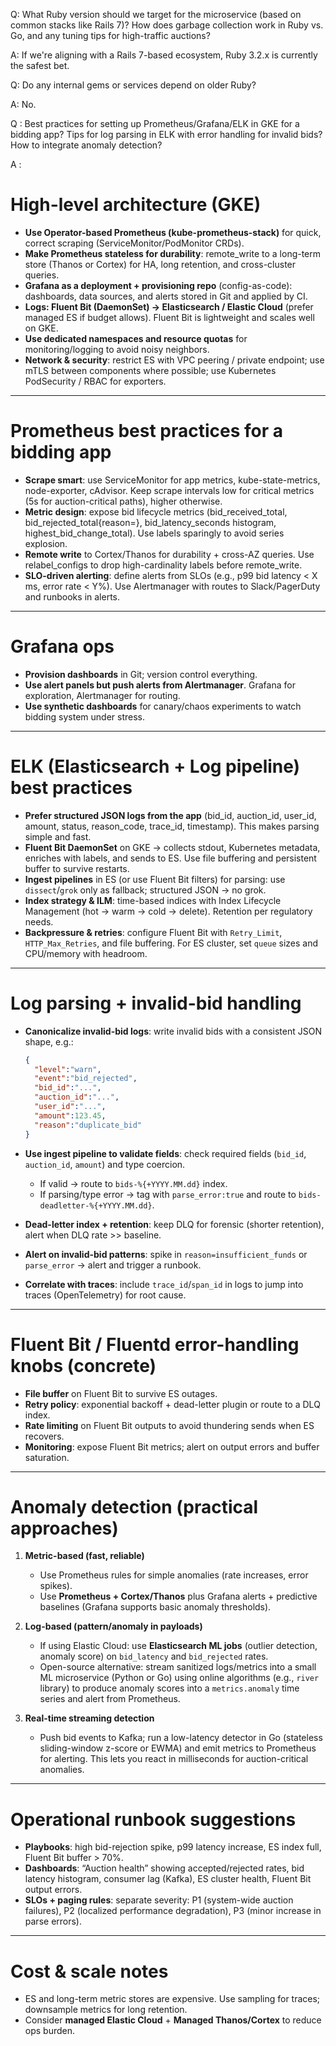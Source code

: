Q: What Ruby version should we target for the microservice (based on common stacks like Rails 7)? How does garbage collection work in Ruby vs. Go, and any tuning tips for high-traffic auctions?

A: If we're aligning with a Rails 7-based ecosystem, Ruby 3.2.x is currently the safest bet.

Q: Do any internal gems or services depend on older Ruby?

A: No.


Q :  Best practices for setting up Prometheus/Grafana/ELK in GKE for a bidding app? Tips for log parsing in ELK with error handling for invalid bids? How to integrate anomaly detection? 

A :
# High-level architecture (GKE)

* **Use Operator-based Prometheus (kube-prometheus-stack)** for quick, correct scraping (ServiceMonitor/PodMonitor CRDs).
* **Make Prometheus stateless for durability**: remote_write to a long-term store (Thanos or Cortex) for HA, long retention, and cross-cluster queries.
* **Grafana as a deployment + provisioning repo** (config-as-code): dashboards, data sources, and alerts stored in Git and applied by CI.
* **Logs: Fluent Bit (DaemonSet) → Elasticsearch / Elastic Cloud** (prefer managed ES if budget allows). Fluent Bit is lightweight and scales well on GKE.
* **Use dedicated namespaces and resource quotas** for monitoring/logging to avoid noisy neighbors.
* **Network & security**: restrict ES with VPC peering / private endpoint; use mTLS between components where possible; use Kubernetes PodSecurity / RBAC for exporters.

---

# Prometheus best practices for a bidding app

* **Scrape smart**: use ServiceMonitor for app metrics, kube-state-metrics, node-exporter, cAdvisor. Keep scrape intervals low for critical metrics (5s for auction-critical paths), higher otherwise.
* **Metric design**: expose bid lifecycle metrics (bid_received_total, bid_rejected_total{reason=}, bid_latency_seconds histogram, highest_bid_change_total). Use labels sparingly to avoid series explosion.
* **Remote write** to Cortex/Thanos for durability + cross-AZ queries. Use relabel_configs to drop high-cardinality labels before remote_write.
* **SLO-driven alerting**: define alerts from SLOs (e.g., p99 bid latency < X ms, error rate < Y%). Use Alertmanager with routes to Slack/PagerDuty and runbooks in alerts.

---

# Grafana ops

* **Provision dashboards** in Git; version control everything.
* **Use alert panels but push alerts from Alertmanager**. Grafana for exploration, Alertmanager for routing.
* **Use synthetic dashboards** for canary/chaos experiments to watch bidding system under stress.

---

# ELK (Elasticsearch + Log pipeline) best practices

* **Prefer structured JSON logs from the app** (bid_id, auction_id, user_id, amount, status, reason_code, trace_id, timestamp). This makes parsing simple and fast.
* **Fluent Bit DaemonSet** on GKE → collects stdout, Kubernetes metadata, enriches with labels, and sends to ES. Use file buffering and persistent buffer to survive restarts.
* **Ingest pipelines** in ES (or use Fluent Bit filters) for parsing: use `dissect`/`grok` only as fallback; structured JSON → no grok.
* **Index strategy & ILM**: time-based indices with Index Lifecycle Management (hot → warm → cold → delete). Retention per regulatory needs.
* **Backpressure & retries**: configure Fluent Bit with `Retry_Limit`, `HTTP_Max_Retries`, and file buffering. For ES cluster, set `queue` sizes and CPU/memory with headroom.

---

# Log parsing + invalid-bid handling

* **Canonicalize invalid-bid logs**: write invalid bids with a consistent JSON shape, e.g.:

  ```json
  {
    "level":"warn",
    "event":"bid_rejected",
    "bid_id":"...",
    "auction_id":"...",
    "user_id":"...",
    "amount":123.45,
    "reason":"duplicate_bid"
  }
  ```
* **Use ingest pipeline to validate fields**: check required fields (`bid_id`, `auction_id`, `amount`) and type coercion.

  * If valid → route to `bids-%{+YYYY.MM.dd}` index.
  * If parsing/type error → tag with `parse_error:true` and route to `bids-deadletter-%{+YYYY.MM.dd}`.
* **Dead-letter index + retention**: keep DLQ for forensic (shorter retention), alert when DLQ rate >> baseline.
* **Alert on invalid-bid patterns**: spike in `reason=insufficient_funds` or `parse_error` → alert and trigger a runbook.
* **Correlate with traces**: include `trace_id`/`span_id` in logs to jump into traces (OpenTelemetry) for root cause.

---

# Fluent Bit / Fluentd error-handling knobs (concrete)

* **File buffer** on Fluent Bit to survive ES outages.
* **Retry policy**: exponential backoff + dead-letter plugin or route to a DLQ index.
* **Rate limiting** on Fluent Bit outputs to avoid thundering sends when ES recovers.
* **Monitoring**: expose Fluent Bit metrics; alert on output errors and buffer saturation.

---

# Anomaly detection (practical approaches)

1. **Metric-based (fast, reliable)**

   * Use Prometheus rules for simple anomalies (rate increases, error spikes).
   * Use **Prometheus + Cortex/Thanos** plus Grafana alerts + predictive baselines (Grafana supports basic anomaly thresholds).
2. **Log-based (pattern/anomaly in payloads)**

   * If using Elastic Cloud: use **Elasticsearch ML jobs** (outlier detection, anomaly score) on `bid_latency` and `bid_rejected` rates.
   * Open-source alternative: stream sanitized logs/metrics into a small ML microservice (Python or Go) using online algorithms (e.g., `river` library) to produce anomaly scores into a `metrics.anomaly` time series and alert from Prometheus.
3. **Real-time streaming detection**

   * Push bid events to Kafka; run a low-latency detector in Go (stateless sliding-window z-score or EWMA) and emit metrics to Prometheus for alerting. This lets you react in milliseconds for auction-critical anomalies.

---

# Operational runbook suggestions

* **Playbooks**: high bid-rejection spike, p99 latency increase, ES index full, Fluent Bit buffer > 70%.
* **Dashboards**: “Auction health” showing accepted/rejected rates, bid latency histogram, consumer lag (Kafka), ES cluster health, Fluent Bit output errors.
* **SLOs + paging rules**: separate severity: P1 (system-wide auction failures), P2 (localized performance degradation), P3 (minor increase in parse errors).

---

# Cost & scale notes

* ES and long-term metric stores are expensive. Use sampling for traces; downsample metrics for long retention.
* Consider **managed Elastic Cloud** + **Managed Thanos/Cortex** to reduce ops burden.